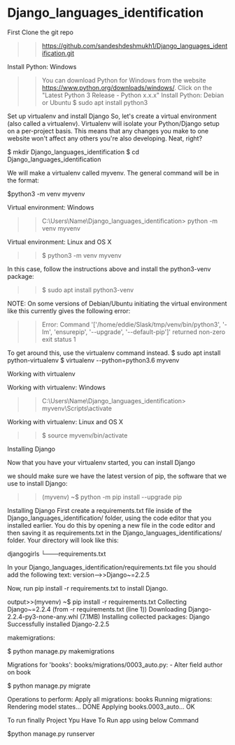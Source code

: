 # Django_languages_identification

First Clone the git repo
>>https://github.com/sandeshdeshmukh1/Django_languages_identification.git

Install Python: Windows
>>You can download Python for Windows from the website https://www.python.org/downloads/windows/. Click on the "Latest Python 3 Release - Python x.x.x"
Install Python: Debian or Ubuntu
>>$ sudo apt install python3

Set up virtualenv and install Django
So, let's create a virtual environment (also called a virtualenv). Virtualenv will isolate your Python/Django setup on a per-project basis. This means that any changes you make to one website won't affect any others you're also developing. Neat, right?

$ mkdir Django_languages_identification
$ cd Django_languages_identification


We will make a virtualenv called myvenv. The general command will be in the format:

$python3 -m venv myvenv

Virtual environment: Windows
>>C:\Users\Name\Django_languages_identification> python -m venv myvenv

Virtual environment: Linux and OS X
>>$ python3 -m venv myvenv

In this case, follow the instructions above and install the python3-venv package:
>>$ sudo apt install python3-venv

NOTE: On some versions of Debian/Ubuntu initiating the virtual environment like this currently gives the following error:
>> Error: Command '['/home/eddie/Slask/tmp/venv/bin/python3', '-Im', 'ensurepip', '--upgrade', '--default-pip']' returned non-zero exit status 1

To get around this, use the virtualenv command instead.
$ sudo apt install python-virtualenv
$ virtualenv --python=python3.6 myvenv

Working with virtualenv

Working with virtualenv: Windows
>>C:\Users\Name\Django_languages_identification> myvenv\Scripts\activate

Working with virtualenv: Linux and OS X
>>$ source myvenv/bin/activate

Installing Django

Now that you have your virtualenv started, you can install Django

we should make sure we have the latest version of pip, the software that we use to install Django:

>>(myvenv) ~$ python -m pip install --upgrade pip

Installing Django
First create a requirements.txt file inside of the Django_languages_identification/ folder, using the code editor that you installed earlier. You do this by opening a new file in the code editor and then saving it as requirements.txt in the Django_languages_identifications/ folder. Your directory will look like this:

djangogirls
└───requirements.txt

In your  Django_languages_identification/requirements.txt file you should add the following text:
version-->>Django~=2.2.5

Now, run pip install -r requirements.txt to install Django.

output>>(myvenv) ~$ pip install -r requirements.txt
Collecting Django~=2.2.4 (from -r requirements.txt (line 1))
  Downloading Django-2.2.4-py3-none-any.whl (7.1MB)
Installing collected packages: Django
Successfully installed Django-2.2.5

makemigrations:

$ python manage.py makemigrations

Migrations for 'books':
  books/migrations/0003_auto.py:
    - Alter field author on book
  
$ python manage.py migrate

Operations to perform:
  Apply all migrations: books
Running migrations:
  Rendering model states... DONE
  Applying books.0003_auto... OK
  
To run finally Project Ypu Have To Run app using below Command

$python manage.py runserver



